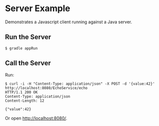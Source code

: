 # Server Example

Demonstrates a Javascript client running against a Java server.

## Run the Server

```
$ gradle appRun
```

## Call the Server

Run:

```
$ curl -i -H "Content-Type: application/json" -X POST -d '{value:42}' http://localhost:8080/EchoService/echo
HTTP/1.1 200 OK
Content-Type: application/json
Content-Length: 12

{"value":42}
```

Or open [http://localhost:8080/](http://localhost:8080/).